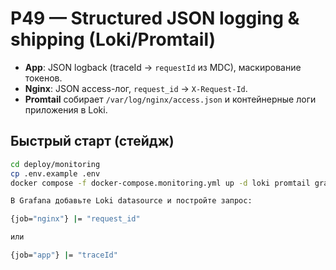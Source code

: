 # P49 — Structured JSON logging & shipping (Loki/Promtail)

- **App**: JSON logback (traceId → `requestId` из MDC), маскирование токенов.
- **Nginx**: JSON access-лог, `request_id` → `X-Request-Id`.
- **Promtail** собирает `/var/log/nginx/access.json` и контейнерные логи приложения в Loki.

## Быстрый старт (стейдж)
```bash
cd deploy/monitoring
cp .env.example .env
docker compose -f docker-compose.monitoring.yml up -d loki promtail grafana

В Grafana добавьте Loki datasource и постройте запрос:

{job="nginx"} |= "request_id"

или

{job="app"} |= "traceId"
```
